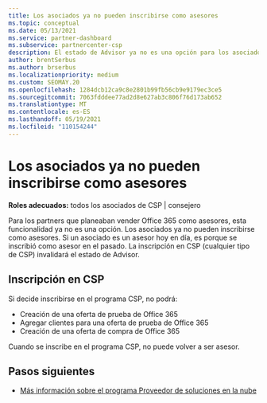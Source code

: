 ```yaml
---
title: Los asociados ya no pueden inscribirse como asesores
ms.topic: conceptual
ms.date: 05/13/2021
ms.service: partner-dashboard
ms.subservice: partnercenter-csp
description: El estado de Advisor ya no es una opción para los asociados de CSP.
author: brentSerbus
ms.author: brserbus
ms.localizationpriority: medium
ms.custom: SEOMAY.20
ms.openlocfilehash: 1284dcb12ca9c8e2801b99fb56cb9e9179ec3ce5
ms.sourcegitcommit: 7063fdddee77ad2d8e627ab3c806f76d173ab652
ms.translationtype: MT
ms.contentlocale: es-ES
ms.lasthandoff: 05/19/2021
ms.locfileid: "110154244"
---
```

# <a name="partners-can-no-longer-enroll-as-advisors"></a>Los asociados ya no pueden inscribirse como asesores 

**Roles adecuados:** todos los asociados de CSP | consejero

Para los partners que planeaban vender Office 365 como asesores, esta funcionalidad ya no es una opción. Los asociados ya no pueden inscribirse como asesores. Si un asociado es un asesor hoy en día, es porque se inscribió como asesor en el pasado.
La inscripción en CSP (cualquier tipo de CSP) invalidará el estado de Advisor.

## <a name="enrolling-in-csp"></a>Inscripción en CSP

Si decide inscribirse en el programa CSP, no podrá:

- Creación de una oferta de prueba de Office 365
- Agregar clientes para una oferta de prueba de Office 365
- Creación de una oferta de compra de Office 365

Cuando se inscribe en el programa CSP, no puede volver a ser asesor.

## <a name="next-steps"></a>Pasos siguientes

- [Más información sobre el programa Proveedor de soluciones en la nube](csp-overview.md)


